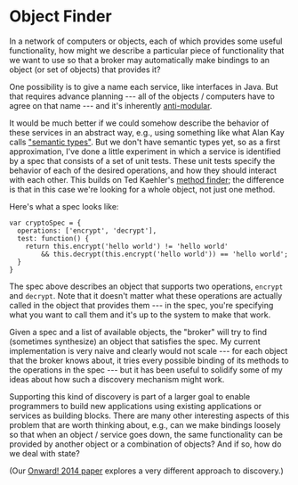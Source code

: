 # Object Finder

In a network of computers or objects, each of which provides some useful functionality, how might we describe a particular piece of functionality that we want to use so that a broker may automatically make bindings to an object (or set of objects) that provides it?

One possibility is to give a name each service, like interfaces in Java. But that requires advance planning --- all of the objects / computers have to agree on that name --- and it's inherently [anti-modular](http://gbracha.blogspot.com/2011/06/types-are-anti-modular.html).

It would be much better if we could somehow describe the behavior of these services in an abstract way, e.g., using something like what Alan Kay calls ["semantic types"](http://www.vpri.org/pdf/tr2007008_steps.pdf). But we don't have semantic types yet, so as a first approximation, I've done a little experiment in which a service is identified by a spec that consists of a set of unit tests. These unit tests specify the behavior of each of the desired operations, and how they should interact with each other. This builds on Ted Kaehler's [method finder](http://tedkaehler.weather-dimensions.com/us/ted/resume/resume-oct03.html); the difference is that in this case we're looking for a whole object, not just one method.

Here's what a spec looks like:

    var cryptoSpec = {
      operations: ['encrypt', 'decrypt'],
      test: function() {
        return this.encrypt('hello world') != 'hello world'
            && this.decrypt(this.encrypt('hello world')) == 'hello world';
      }
    }

The spec above describes an object that supports two operations, `encrypt` and `decrypt`. Note that it doesn't matter what these operations are actually called in the object that provides them --- in the spec, you're specifying what you want to call them and it's up to the system to make that work.

Given a spec and a list of available objects, the "broker" will try to find (sometimes synthesize) an object that satisfies the spec. My current implementation is very naive and clearly would not scale --- for each object that the broker knows about, it tries every possible binding of its methods to the operations in the spec --- but it has been useful to solidify some of my ideas about how such a discovery mechanism might work.

Supporting this kind of discovery is part of a larger goal to enable programmers to build new applications using existing applications or services as building blocks. There are many other interesting aspects of this problem that are worth thinking about, e.g., can we make bindings loosely so that when an object / service goes down, the same functionality can be provided by another object or a combination of objects? And if so, how do we deal with state?

(Our [Onward! 2014 paper](http://www.hesam.us/callbymeaning/) explores a very different approach to discovery.)